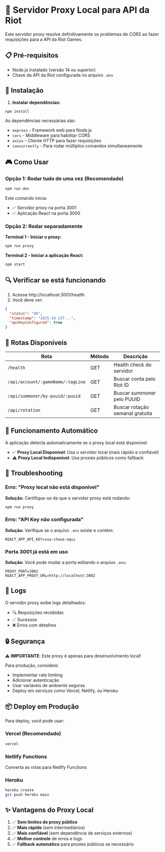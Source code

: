 # 🚀 Servidor Proxy Local para API da Riot

Este servidor proxy resolve definitivamente os problemas de CORS ao fazer requisições para a API da Riot Games.

## 📋 Pré-requisitos

- Node.js instalado (versão 14 ou superior)
- Chave da API da Riot configurada no arquivo `.env`

## 🔧 Instalação

1. **Instalar dependências:**

```bash
npm install
```

As dependências necessárias são:

- `express` - Framework web para Node.js
- `cors` - Middleware para habilitar CORS
- `axios` - Cliente HTTP para fazer requisições
- `concurrently` - Para rodar múltiplos comandos simultaneamente

## 🎮 Como Usar

### Opção 1: Rodar tudo de uma vez (Recomendado)

```bash
npm run dev
```

Este comando inicia:

- ✅ Servidor proxy na porta 3001
- ✅ Aplicação React na porta 3000

### Opção 2: Rodar separadamente

**Terminal 1 - Iniciar o proxy:**

```bash
npm run proxy
```

**Terminal 2 - Iniciar a aplicação React:**

```bash
npm start
```

## 🔍 Verificar se está funcionando

1. Acesse http://localhost:3001/health
2. Você deve ver:

```json
{
  "status": "OK",
  "timestamp": "2025-10-15T...",
  "apiKeyConfigured": true
}
```

## 📡 Rotas Disponíveis

| Rota                              | Método | Descrição                       |
| --------------------------------- | ------ | ------------------------------- |
| `/health`                         | GET    | Health check do servidor        |
| `/api/account/:gameName/:tagLine` | GET    | Buscar conta pelo Riot ID       |
| `/api/summoner/by-puuid/:puuid`   | GET    | Buscar summoner pelo PUUID      |
| `/api/rotation`                   | GET    | Buscar rotação semanal gratuita |

## 🎯 Funcionamento Automático

A aplicação detecta automaticamente se o proxy local está disponível:

- ✅ **Proxy Local Disponível**: Usa o servidor local (mais rápido e confiável)
- ⚠️ **Proxy Local Indisponível**: Usa proxies públicos como fallback

## 🐛 Troubleshooting

### Erro: "Proxy local não está disponível"

**Solução:** Certifique-se de que o servidor proxy está rodando:

```bash
npm run proxy
```

### Erro: "API Key não configurada"

**Solução:** Verifique se o arquivo `.env` existe e contém:

```env
REACT_APP_API_KEY=sua-chave-aqui
```

### Porta 3001 já está em uso

**Solução:** Você pode mudar a porta editando o arquivo `.env`:

```env
PROXY_PORT=3002
REACT_APP_PROXY_URL=http://localhost:3002
```

## 📝 Logs

O servidor proxy exibe logs detalhados:

- 🔍 Requisições recebidas
- ✅ Sucessos
- ❌ Erros com detalhes

## 🔒 Segurança

⚠️ **IMPORTANTE**: Este proxy é apenas para desenvolvimento local!

Para produção, considere:

- Implementar rate limiting
- Adicionar autenticação
- Usar variáveis de ambiente seguras
- Deploy em serviços como Vercel, Netlify, ou Heroku

## 📦 Deploy em Produção

Para deploy, você pode usar:

### Vercel (Recomendado)

```bash
vercel
```

### Netlify Functions

Converta as rotas para Netlify Functions

### Heroku

```bash
heroku create
git push heroku main
```

## ✨ Vantagens do Proxy Local

1. ✅ **Sem limites de proxy público**
2. ✅ **Mais rápido** (sem intermediários)
3. ✅ **Mais confiável** (sem dependência de serviços externos)
4. ✅ **Melhor controle** de erros e logs
5. ✅ **Fallback automático** para proxies públicos se necessário
